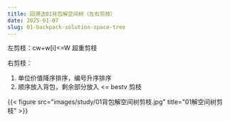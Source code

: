 ```yaml
---
title: 回溯法01背包解空间树（左右剪枝）
date: 2025-01-07
slug: 01-backpack-solution-space-tree
---
```


左剪枝：cw+w\[i]<=W 超重剪枝

右剪枝：

1. 单位价值降序排序，编号升序排序
2. 顺序放入背包，剩余部分放入 <= bestv 剪枝

{{< figure src="images/study/01背包解空间树剪枝.jpg" title="01解空间树剪枝" >}}
